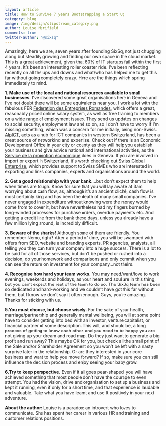 ```yaml
---
layout: article
title: How to Survive 7 years Bootstrapping a Start Up
category: blog
image: /img/design/slipstream_category.png
author: Louise Merifield
comments: true
twitter-author: "@sixsq"
---
```


Amazingly, here we are, seven years after founding SixSq, not just chugging along but steadily growing and finding our own space in the cloud market. This is a great achievement, given that 60% of IT startups fail within the first 4 years. It’s been an interesting roller coaster ride. I’ve been reflecting recently on all the ups and downs and what/who has helped me to get this far without going completely crazy. Here are the things which spring immediately to mind.

**1. Make use of the local and national resources available to small businesses**. I’ve discovered some great organisations here in Geneva and I’ve not doubt there will be some equivalents near you.  I work a lot with the fabulous FER [Federation des Entreprises Romandes](https://www.fer-ge.ch/web/fer-ge), which offers a great, reasonably priced online salary system, as well as free training to members on a wide range of employment issues. They send us updates on changes to social security, employment law and so on, so I don’t have to worry if I’m missing something, which was a concern for me initially, being non-Swiss.  [AlpICT](http://www.alpict.com/en/), acts as a hub for ICT companies in western Switzerland, has been a great source of networking and expertise. Check out if there is an Economic Development Office in your city or county as they will help you establish your business and give advice national and international activities, as the [Service de la promotion économique](https://ge.ch/ecoguichetpmepmi/content/qui-sommes-nous) does in Geneva. If you are involved in import or export in Switzerland, it's worth checking out [Swiss Global Enterprise](http://www.s-ge.com/en), which provides support to Swiss SMEs who are interested in exporting and links companies, experts and organisations around the world.

**2. Get a good relationship with your bank**….but don’t expect them to help when times are tough. Know for sure that you will lay awake at 3am worrying about cash flow, as, although it’s an ancient cliché, cash flow is most certainly king and has been the death of many small companies. I’ve never engaged in expenditure without knowing were the money would come from to cover it, but have nevertheless had my fingers burned by long-winded processes for purchase orders, overdue payments etc. And getting a credit line from the bank these days, unless you already have a few million lying around, is incredibly difficult. 

**3. Beware of the sharks!** Although some of them are friendly. You remember Nemo, right? After a period of time, you will be swamped with offers from SEO, website and branding experts, PR agencies, analysts, all telling you they can turn your company into a huge success. There is a lot to be said for all of those services, but don’t be pushed or rushed into a decision, do your homework and comparisons and only commit when you can see the return on investment for your company…not theirs. 

**4. Recognise how hard your team works.** You may need/want/love to work evenings, weekends and holidays, as your heart and soul are in this thing, but you can’t expect the rest of the team to do so.  The SixSq team has been so dedicated and hard-working and we couldn’t have got this far without them, but I know we don’t say it often enough.  Guys, you’re amazing.  Thanks for sticking with us. 

**5.You must choose, but choose wisely.** For the sake of your health, marriage/partnership and generally mental wellbeing, you will at some point have to consider getting into bed with an investor, venture capitalist, or financial partner of some description. This will, and should be, a long process of getting to know each other, and you need to be happy you are not giving up your dream and road map. Do they just want to generate a big profit and run away?  This maybe OK for you, but check all the small print of the Sale and/or Shareholder Agreement so you won’t be left with a nasty surprise later in the relationship.  Or are they interested in your core business and want to help you move forward? If so, make sure you can still influence the decision process and enjoy seeing your baby grow. 

**6.Try to keep perspective.** Even if it all goes pear-shaped, you will have achieved something that most people don’t have the courage to even attempt. You had the vision, drive and organisation to set up a business and kept it running, even if only for a short time, and that experience is laudable and valuable.  Take what you have learnt and use It positively in your next adventure. 



**About the author:** Louise is a paradox: an introvert who loves to communicate. She has spent her career in various HR and training and customer relations positions.


